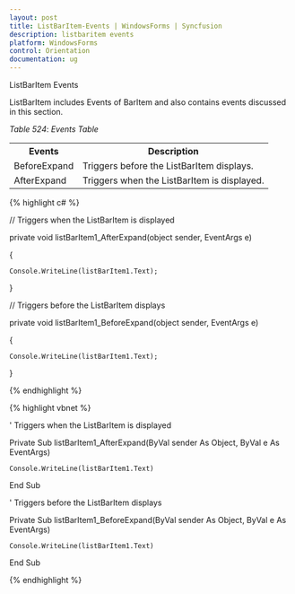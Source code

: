 ```yaml
---
layout: post
title: ListBarItem-Events | WindowsForms | Syncfusion
description: listbaritem events
platform: WindowsForms
control: Orientation
documentation: ug
---
```


 ListBarItem Events

ListBarItem includes Events of BarItem and also contains events discussed in this section. 

_Table_ _524_:  _Events Table_

<table>
<tr>
<th>
Events</th><th>
Description</th></tr>
<tr>
<td>
BeforeExpand</td><td>
Triggers before the ListBarItem displays.</td></tr>
<tr>
<td>
AfterExpand</td><td>
Triggers when the ListBarItem is displayed.</td></tr>
</table>


{% highlight c# %}



// Triggers when the ListBarItem is displayed

private void listBarItem1_AfterExpand(object sender, EventArgs e)

{

    Console.WriteLine(listBarItem1.Text);

}



// Triggers before the ListBarItem displays

private void listBarItem1_BeforeExpand(object sender, EventArgs e)

{

    Console.WriteLine(listBarItem1.Text);

}

{% endhighlight %}

{% highlight vbnet %}



' Triggers when the ListBarItem is displayed

Private Sub listBarItem1_AfterExpand(ByVal sender As Object, ByVal e As EventArgs)

    Console.WriteLine(listBarItem1.Text)

End Sub



' Triggers before the ListBarItem displays

Private Sub listBarItem1_BeforeExpand(ByVal sender As Object, ByVal e As EventArgs)

    Console.WriteLine(listBarItem1.Text)

End Sub

{% endhighlight %}

